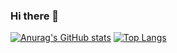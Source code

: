 ### Hi there 👋

[![Anurag's GitHub stats](https://github-readme-stats.vercel.app/api?username=ashley-nascimento&show_icons=true&theme=rose_pine)](https://github.com/anuraghazra/github-readme-stats)
[![Top Langs](https://github-readme-stats.vercel.app/api/top-langs/?username=ashley-nascimento&layout=compact)](https://github.com/anuraghazra/github-readme-stats)
